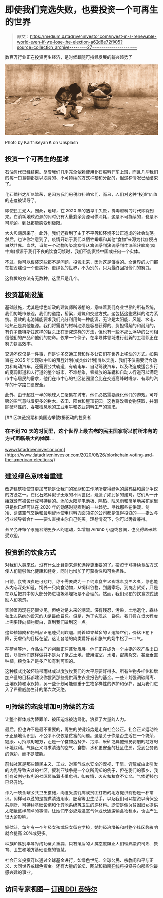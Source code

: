 # 即使我们竞选失败，也要投资一个可再生的世界

> 原文：<https://medium.datadriveninvestor.com/invest-in-a-renewable-world-even-if-we-lose-the-election-a62d8e72f005?source=collection_archive---------27----------------------->

数百万行业正在投资再生经济，是时候跟随可持续发展的新兴趋势了

![](img/6a7189f4963c723b21b6c8246e5f8d57.png)

Photo by Karthikeyan K on Unsplash

## 投资一个可再生的星球

石油时代已经结束。尽管我们几乎完全依赖使用化石燃料开车上班，而且几乎我们的每一口食物都是以浪费的、不可持续的方式种植和分配的，但这种情况已经结束了。

化石燃料之所以繁荣，是因为我们用税收补贴它们，而且，人们对这种“投资”价值的态度被误导了。

即使民主党人，因此，地球，在 2020 年的选举中失败，有毒燃料的时代即将到来。在消耗地球资源的同时仍有大量剩余资源可供消耗，这是不可持续的，也是不可能的。到处都能感受到极限。

大火和飓风来了。此外，我们还看到了由于不平等和环境不公正造成的社会动荡。然后，也许你注意到了，疫情开始于我们以牺牲蝙蝠和其他“食物”来源为代价侵占自然世界。当然，当每一个动物传染病疫情从禽流感到猪流感到牛海绵状脑病(疯牛病)都源于我们不良的饮食习惯时，我们不能责怪中国或任何一个实体。

不过，你可以假装这些都不是问题，投资未来，因为这是值得的。全世界的人们都在投资建设一个更美好、更绿色的世界，不为别的，只为最终回报他们的努力。

这样做的方法有无数种。这里只是几个。

## 投资基础设施

基础设施，尤其是绿色新政的建筑师所设想的，意味着我们商业世界的所有系统，我们的城市景观，我们的道路，桥梁，建筑和交通方式。这包括这些燃料的动力系统。高效的电池储能要求我们充分利用每一种能源，无论是太阳能、风能、水电、地热还是其他能源。我们将需要的材料必须是容易获得的、负担得起的和耐用的。有许多像特斯拉这样的巨头正在研究这样的方法，但也有一些不那么浮华的公司相信他们的产品和他们的使命。仅举一个例子，在半导体领域进行创新的工程师正在努力提高效率。

交通不仅仅是一件事，而是许多交通工具和许多让它们在世界上移动的方式。如果旨在 2035 年实现碳中和的拜登计划(或类似计划)得以实施，我们不仅需要混合动力和电动汽车，还需要公共轨道、有轨电车、自动驾驶汽车，以及改造成适合步行的宽阔街道和人行道的整个城市。不难想象，零排放的车辆和自动人行道可以满足市中心居民的需求，他们在市中心的社区花园里会比在交通高峰时嘈杂、有毒的汽车的十字路口更安全。

此外，由于超过一半的地球人口聚集在城市，他们必然需要绿化他们的游戏。可呼吸的空气意味着更多的树木、农田、阳台和屋顶花园。这也将改善食物获取，并消除破坏性的、吞噬栖息地的工业用牛和农业饲料生产的需求。

[](https://www.datadriveninvestor.com/2020/08/26/blockchain-voting-and-the-american-elections/) [## 区块链投票和美国选举|数据驱动的投资者

### 在不到 70 天的时间里，这个世界上最古老的民主国家将以前所未有的方式面临最大的摊牌…

www.datadriveninvestor.com](https://www.datadriveninvestor.com/2020/08/26/blockchain-voting-and-the-american-elections/) 

## 建设绿色意味着重建

改造建筑物使其更加节能是让我们的家庭和工作场所变得绿色的最有益和最少争议的方法之一。在化石燃料似乎无限的不同世纪，建造了如此多的建筑，它们从一开始就没有被设计成可持续的。添加太阳能电池板、隔热、防风雨和简单地呆在家里只是你已经可以在 2020 年的动荡时期看到的一些趋势。寻找那些在供暖、制冷、清洁空气交换和最明智地使用材料方面领先的公司都是值得投资的——要么与行业领导者合作——要么直接由你自己购买。理想情况下，你可以两者兼得。

甚至允许每个家庭容纳更多人的运动，如增加 Airbnb 小屋或套间，也变得越来越受欢迎。

## 投资新的饮食方式

对我们人类来说，没有什么比食物来源和选择更重要的了。投资于可持续食品方式使人们能够优化健康和健身，同时也增加了可获得性和可负担性。

目前，食物浪费是可悲的。你不需要成为一个纯素食主义者或素食主义者，你也能从内心深处知道，饲养一只肉食动物，从饲料谷物，到屠宰场，到商店货架，只是在以后把其中的大部分扔进垃圾填埋场是不合理的。然而，我们现在的饮食方式鼓励人们浪费。

实验室肉现在还很少见，但绝对是未来的潮流。没有残忍，污染，土地退化，森林和生态系统的毁灭的肉是最终目标。但是，为了实现这一目标，我们将在很大程度上需要转向植物蛋白，直到我们做到这一点。

这些植物肉和奶制品正迅速受到欢迎。随着越来越多的人选择它们，价格正在下降，无虐待的目标在望，这让各地的肉类爱好者和胀气的奶牛松了一口气。

在荷兰等地，食品生产的创新正在蓬勃发展。他们正在成为一个主要的农产品出口国，尽管他们这样做并不是为了抢占土地。使用温室，水培，密集杂交，甚至垂直种植，粮食生产是多产和有利可图的。

这种模式比破坏热带雨林或过度放牧我们的大平原要好得多。所有生物多样性和增加产量的目标都建议你投资那些提供再生农业报告的基金。一些计划强调碳隔离、土壤保持和水保持，另一些计划可能侧重于生物多样性的养护和保护，因为我们进入了严重威胁生计的第六次灭绝。

## 可持续的态度增加可持续的方法

让整个群体成为替罪羊、被压迫或被边缘化，浪费了大量的人力。

最后，但也许不是最不重要的，再生的关键趋势是走向社会公正。社会正义运动终于正确地认识到，不公平不仅仅是贫富的问题。这是关于你是否生活在一个繁荣、健康、可持续的地方，还是一个食物选择少、污染、采矿或其他殖民剥削的地方的环境权利。气候正义寻求清洁的空气、食物、水和更安全的社区住房，受到公务员的保护，而不是威胁。

前线社区是那些殖民主义、工业、对空气或水安全的漠视、干旱、饥荒或由此引发的内乱导致灾难的社区。叙利亚战争是一个众所周知的例子，但在我们的家乡，我们有被剥夺权利的社区面临着多重危机，如疫情、火灾和粮食不安全。气候迁移也已经开始。

作为一项全球公共卫生措施，向遭受流行病或贫困打击的地方提供药物是一种常识。同样可以说的是提供清洁用水、肥皂等卫生助手，以及我们可以投资以确保公共厕所、可持续基础设施和化粪池系统等卫生的原材料。即使是像为贫困妇女提供太阳能这样简单的事情，让她们不必燃烧温室气体或长途运输食物和水，也会产生很大的影响。

据估计，每年有一个年轻女孩或妇女留在学校，她的经济增长和对整个社区的影响就会提高 20%或更多。

种族和性别平等对成功至关重要。只有落后的人类态度阻止人们理解投资司法、教育、卫生和地方基础设施的智慧。

社会正义投资可以通过全球基金进行，如绿色世纪、全球公民、宗教间和平与正义、大同世界或绿色资金。还有大量的论坛、网站和指南[在线](https://socialjusticeresourcecenter.org/websites/socially-responsible-investing/)将投资导向那些你最感兴趣的事业。

## 访问专家视图— [订阅 DDI 英特尔](https://datadriveninvestor.com/ddi-intel)